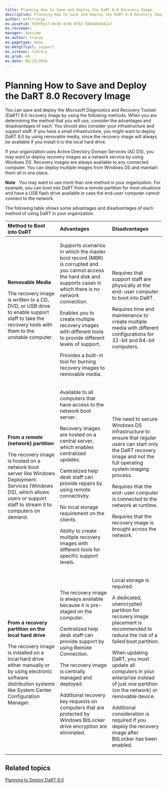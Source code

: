 ```yaml
---
title: Planning How to Save and Deploy the DaRT 8.0 Recovery Image
description: Planning How to Save and Deploy the DaRT 8.0 Recovery Image
author: msfttracyp
ms.assetid: 939fbe17-0e30-4c85-8782-5b84d69442a7
ms.reviewer: 
manager: dansimp
ms.author: tracyp
ms.pagetype: mdop
ms.mktglfcycl: support
ms.sitesec: library
ms.prod: w8
ms.date: 06/16/2016
---
```



# Planning How to Save and Deploy the DaRT 8.0 Recovery Image


You can save and deploy the Microsoft Diagnostics and Recovery Toolset (DaRT) 8.0 recovery image by using the following methods. When you are determining the method that you will use, consider the advantages and disadvantages of each. You should also consider your infrastructure and support staff. If you have a small infrastructure, you might want to deploy DaRT 8.0 by using removable media, since the recovery image will always be available if you install it to the local hard drive.

If your organization uses Active Directory Domain Services (AD DS), you may want to deploy recovery images as a network service by using Windows DS. Recovery images are always available to any connected computer. You can deploy multiple images from Windows DS and maintain them all in one place.

**Note**  
You may want to use more than one method in your organization. For example, you can boot into DaRT from a remote partition for most situations and have a USB flash drive available in case the end-user computer cannot connect to the network.

 

The following table shows some advantages and disadvantages of each method of using DaRT in your organization.

<table>
<colgroup>
<col width="33%" />
<col width="33%" />
<col width="33%" />
</colgroup>
<thead>
<tr class="header">
<th align="left">Method to Boot into DaRT</th>
<th align="left">Advantages</th>
<th align="left">Disadvantages</th>
</tr>
</thead>
<tbody>
<tr class="odd">
<td align="left"><p><strong>Removable Media</strong></p>
<p>The recovery image is written to a CD, DVD, or USB drive to enable support staff to take the recovery tools with them to the unstable computer.</p></td>
<td align="left"><p>Supports scenarios in which the master boot record (MBR) is corrupted and you cannot access the hard disk and supports cases in which there is no network connection.</p>
<p>Enables you to create multiple recovery images with different tools to provide different levels of support.</p>
<p>Provides a built-in tool for burning recovery images to removable media.</p></td>
<td align="left"><p>Requires that support staff are physically at the end-user computer to boot into DaRT.</p>
<p>Requires time and maintenance to create multiple media with different configurations for 32-bit and 64-bit computers.</p></td>
</tr>
<tr class="even">
<td align="left"><p><strong>From a remote (network) partition</strong></p>
<p>The recovery image is hosted on a network boot server like Windows Deployment Services (Windows DS), which allows users or support staff to stream it to computers on demand.</p></td>
<td align="left"><p>Available to all computers that have access to the network boot server.</p>
<p>Recovery images are hosted on a central server, which enables centralized updates.</p>
<p>Centralized help desk staff can provide repairs by using remote connectivity.</p>
<p>No local storage requirement on the clients.</p>
<p>Ability to create multiple recovery images with different tools for specific support levels.</p></td>
<td align="left"><p>The need to secure Windows DS infrastructure to ensure that regular users can start only the DaRT recovery image and not the full operating system imaging process.</p>
<p></p>
<p></p>
<p>Requires that the end-user computer is connected to the network at runtime.</p>
<p>Requires that the recovery image is brought across the network.</p></td>
</tr>
<tr class="odd">
<td align="left"><p><strong>From a recovery partition on the local hard drive</strong></p>
<p>The recovery image is installed on a local hard drive either manually or by using electronic software distribution systems like System Center Configuration Manager.</p></td>
<td align="left"><p>The recovery image is always available because it is pre-staged on the computer.</p>
<p>Centralized help desk staff can provide support by using Remote Connection.</p>
<p>The recovery image is centrally managed and deployed.</p>
<p>Additional recovery key requests on computers that are protected by Windows BitLocker drive encryption are eliminated.</p></td>
<td align="left"><p>Local storage is required.</p>
<p>A dedicated, unencrypted partition for recovery image placement is recommended to reduce the risk of a failed boot partition.</p>
<p>When updating DaRT, you must update all computers in your enterprise instead of just one partition (on the network) or removable device.</p>
<p>Additional consideration is required if you deploy the recovery image after BitLocker has been enabled.</p></td>
</tr>
</tbody>
</table>

 

## Related topics


[Planning to Deploy DaRT 8.0](planning-to-deploy-dart-80-dart-8.md)

 

 





